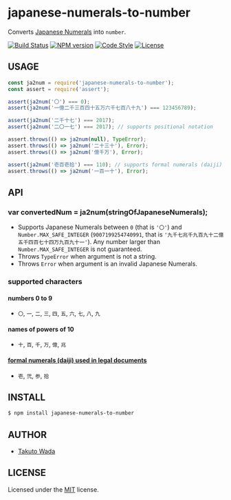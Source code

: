 japanese-numerals-to-number
================================

Converts [Japanese Numerals](https://en.wikipedia.org/wiki/Japanese_numerals) into `number`.

[![Build Status][travis-image]][travis-url]
[![NPM version][npm-image]][npm-url]
[![Code Style][style-image]][style-url]
[![License][license-image]][license-url]


USAGE
---------------------------------------

```js
const ja2num = require('japanese-numerals-to-number');
const assert = require('assert');

assert(ja2num('〇') === 0);
assert(ja2num('一億二千三百四十五万六千七百八十九') === 123456789);

assert(ja2num('二千十七') === 2017);
assert(ja2num('二〇一七') === 2017); // supports positional notation

assert.throws(() => ja2num(null), TypeError);
assert.throws(() => ja2num('二十三十'), Error);
assert.throws(() => ja2num('億千万'), Error);

assert(ja2num('壱百壱拾') === 110); // supports formal numerals (daiji) used in legal documents
assert.throws(() => ja2num('一百一十'), Error);
```


API
---------------------------------------

### var convertedNum = ja2num(stringOfJapaneseNumerals);

- Supports Japanese Numerals between `0` (that is `'〇'`) and `Number.MAX_SAFE_INTEGER` (`9007199254740991`, that is `'九千七兆千九百九十二億五千四百七十四万九百九十一'`). Any number larger than `Number.MAX_SAFE_INTEGER` is not guaranteed.
- Throws `TypeError` when argument is not a string.
- Throws `Error` when argument is an invalid Japanese Numerals.

### supported characters

#### numbers 0 to 9

 - `〇`, `一`, `二`, `三`, `四`, `五`, `六`, `七`, `八`, `九`

#### names of powers of 10

 - `十`, `百`, `千`, `万`, `億`, `兆`

#### [formal numerals (daiji) used in legal documents](https://en.wikipedia.org/wiki/Japanese_numerals#Formal_numbers)

 - `壱`, `弐`, `参`, `拾`


INSTALL
---------------------------------------

```sh
$ npm install japanese-numerals-to-number
```


AUTHOR
---------------------------------------
* [Takuto Wada](https://github.com/twada)


LICENSE
---------------------------------------
Licensed under the [MIT](https://github.com/twada/japanese-numerals-to-number/blob/master/LICENSE) license.


[npm-url]: https://npmjs.org/package/japanese-numerals-to-number
[npm-image]: https://badge.fury.io/js/japanese-numerals-to-number.svg

[travis-url]: https://travis-ci.org/twada/japanese-numerals-to-number
[travis-image]: https://secure.travis-ci.org/twada/japanese-numerals-to-number.svg?branch=master

[style-url]: https://github.com/Flet/semistandard
[style-image]: https://img.shields.io/badge/code%20style-semistandard-brightgreen.svg

[license-url]: https://github.com/twada/japanese-numerals-to-number/blob/master/LICENSE
[license-image]: https://img.shields.io/badge/license-MIT-brightgreen.svg
